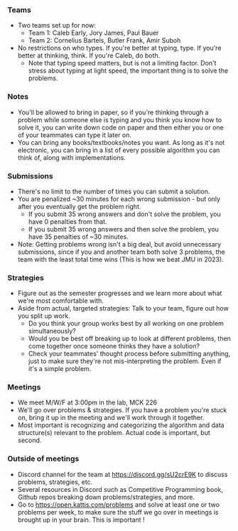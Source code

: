  ### Teams
 - Two teams set up for now:
    - Team 1: Caleb Early, Jory James, Paul Bauer
    - Team 2: Cornelius Bartels, Butler Frank, Amir Suboh
 - No restrictions on who types. If you're better at typing, type. If you're better at thinking, think. If you're Caleb, do both.
    - Note that typing speed matters, but is not a limiting factor. Don't stress about typing at light speed, the important thing is to solve the problems.

 ### Notes
 - You'll be allowed to bring in paper, so if you're thinking through a problem while someone else is typing and you think you know how to solve it, you can write down code on paper and then either you or one of your teammates can type it later on. 
 - You can bring any books/textbooks/notes you want. As long as it's not electronic, you can bring in a list of every possible algorithm you can think of, along with implementations.

 ### Submissions
 - There's no limit to the number of times you can submit a solution.
 - You are penalized ~30 minutes for each wrong submission - but only after you eventually get the problem right.
    - If you submit 35 wrong answers and don't solve the problem, you have 0 penalties from that.
    - If you submit 35 wrong answers and then solve the problem, you have 35 penalties of ~30 minutes.
 - Note: Getting problems wrong isn't a big deal, but avoid unnecessary submissions, since if you and another team both solve 3 problems, the team with the least total time wins (This is how we beat JMU in 2023).

 ### Strategies
 - Figure out as the semester progresses and we learn more about what we're most comfortable with.
 - Aside from actual, targeted strategies: Talk to your team, figure out how you split up work.
    - Do you think your group works best by all working on one problem simultaneously?
    - Would you be best off breaking up to look at different problems, then come together once someone thinks they have a solution?
    - Check your teammates' thought process before submitting anything, just to make sure they're not mis-interpreting the problem. Even if it's a simple problem.

### Meetings
 - We meet M/W/F at 3:00pm in the lab, MCK 226
 - We'll go over problems & strategies. If you have a problem you're stuck on, bring it up in the meeting and we'll work through it together.
 - Most important is recognizing and categorizing the algorithm and data structure(s) relevant to the problem. Actual code is important, but second.

### Outside of meetings
 - Discord channel for the team at https://discord.gg/sU2crE9K to discuss problems, strategies, etc.
 - Several resources in Discord such as Competitive Programming book, Github repos breaking down problems/strategies, and more.
 - Go to https://open.kattis.com/problems and solve at least one or two problems per week, to make sure the stuff we go over in meetings is brought up in your brain. This is important !
